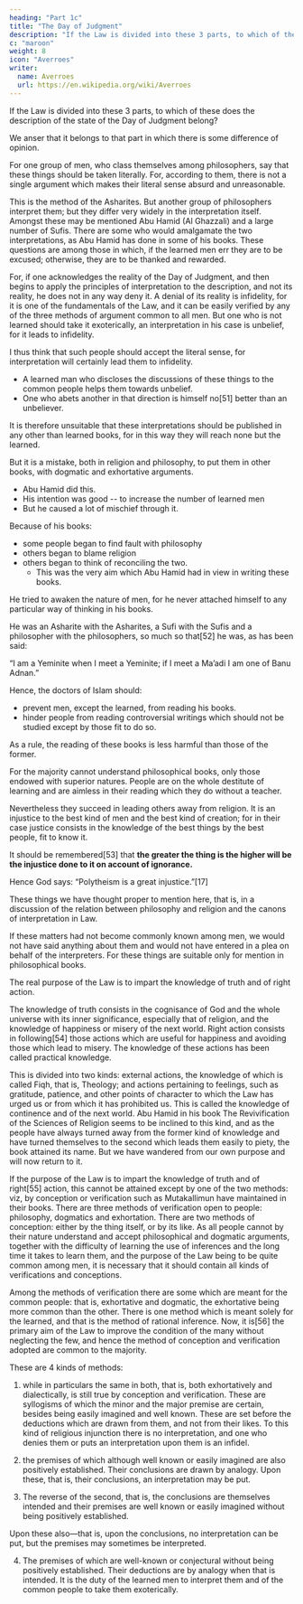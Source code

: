 ```yaml
---
heading: "Part 1c"
title: "The Day of Judgment"
description: "If the Law is divided into these 3 parts, to which of these does the description of the state of the Day of Judgment belong?"
c: "maroon"
weight: 8
icon: "Averroes"
writer:
  name: Averroes
  url: https://en.wikipedia.org/wiki/Averroes
---
```




If the Law is divided into these 3 parts, to which of these does the description of the state of the Day of Judgment belong? 

We anser that it belongs to that part in which there is some difference of opinion. 

For one group of men, who class themselves among philosophers, say that these things should be taken literally. For, according to them, there is not a single argument which makes their literal sense absurd and unreasonable. 

This is the method of the Asharites. But another group of philosophers interpret them; but they differ very widely in the interpretation itself. Amongst these may be mentioned Abu Hamid (Al Ghazzali) and a large number of Sufis. There are some who would amalgamate the two interpretations, as Abu Hamid has done in some of his books. These questions are among those in which, if the learned men err they are to be excused; otherwise, they are to be thanked and rewarded. 

For, if one acknowledges the reality of the Day of Judgment, and then begins to apply the principles of interpretation to the description, and not its reality, he does not in any way deny it. A denial of its reality is infidelity, for it is one of the fundamentals of the Law, and it can be easily verified by any of the three methods of argument common to all men. But one who is not learned should take it exoterically, an interpretation in his case is unbelief, for it leads to infidelity.

I thus think that such people should accept the literal sense, for interpretation will certainly lead them to infidelity. 
- A learned man who discloses the discussions of these things to the common people helps them towards unbelief.  
- One who abets another in that direction is himself no[51] better than an unbeliever. 

It is therefore unsuitable that these interpretations should be published in any other than learned books, for in this way they will reach none but the learned. 

But it is a mistake, both in religion and philosophy, to put them in other books, with dogmatic and exhortative arguments. 
- Abu Hamid did this.
- His intention was good -- to increase the number of learned men
- But he caused a lot of mischief through it. 

Because of his books:
- some people began to find fault with philosophy
- others began to blame religion
- others began to think of reconciling the two. 
  - This was the very aim which Abu Hamid had in view in writing these books. 

He tried to awaken the nature of men, for he never attached himself to any particular way of thinking in his books. 

He was an Asharite with the Asharites, a Sufi with the Sufis and a philosopher with the philosophers, so much so that[52] he was, as has been said: 

“I am a Yeminite when I meet a Yeminite; if I meet a Ma’adi I am one of Banu Adnan.”

Hence, the doctors of Islam should:
- prevent men, except the learned, from reading his books. 
- hinder people from reading controversial writings which should not be studied except by those fit to do so. 

As a rule, the reading of these books is less harmful than those of the former. 

For the majority cannot understand philosophical books, only those endowed with superior natures. People are on the whole destitute of learning and are aimless in their reading which they do without a teacher. 

Nevertheless they succeed in leading others away from religion. It is an injustice to the best kind of men and the best kind of creation; for in their case justice consists in the knowledge of the best things by the best people, fit to know it. 

It should be remembered[53] that **the greater the thing is the higher will be the injustice done to it on account of ignorance.** 

Hence God says: “Polytheism is a great injustice.”[17]

These things we have thought proper to mention here, that is, in a discussion of the relation between philosophy and religion and the canons of interpretation in Law. 

If these matters had not become commonly known among men, we would not have said anything about them and would not have entered in a plea on behalf of the interpreters. For these things are suitable only for mention in philosophical books.

The real purpose of the Law is to impart the knowledge of truth and of right action. 

The knowledge of truth consists in the cognisance of God and the whole universe with its inner significance, especially that of religion, and the knowledge of happiness or misery of the next world. Right action consists in following[54] those actions which are useful for happiness and avoiding those which lead to misery. The knowledge of these actions has been called practical knowledge. 

This is divided into two kinds: external actions, the knowledge of which is called Fiqh, that is, Theology; and actions pertaining to feelings, such as gratitude, patience, and other points of character to which the Law has urged us or from which it has prohibited us. This is called the knowledge of continence and of the next world. Abu Hamid in his book The Revivification of the Sciences of Religion seems to be inclined to this kind, and as the people have always turned away from the former kind of knowledge and have turned themselves to the second which leads them easily to piety, the book attained its name. But we have wandered from our own purpose and will now return to it.

If the purpose of the Law is to impart the knowledge of truth and of right[55] action, this cannot be attained except by one of the two methods: viz, by conception or verification such as Mutakallimun have maintained in their books. There are three methods of verification open to people: philosophy, dogmatics and exhortation. There are two methods of conception: either by the thing itself, or by its like. As all people cannot by their nature understand and accept philosophical and dogmatic arguments, together with the difficulty of learning the use of inferences and the long time it takes to learn them, and the purpose of the Law being to be quite common among men, it is necessary that it should contain all kinds of verifications and conceptions.

Among the methods of verification there are some which are meant for the common people: that is, exhortative and dogmatic, the exhortative being more common than the other. There is one method which is meant solely for the learned, and that is the method of rational inference. Now, it is[56] the primary aim of the Law to improve the condition of the many without neglecting the few, and hence the method of conception and verification adopted are common to the majority.

These are 4 kinds of methods:

1. while in particulars the same in both, that is, both exhortatively and dialectically, is still true by conception and verification. These are syllogisms of which the minor and the major premise are certain, besides being easily imagined and well known. These are set before the deductions which are drawn from them, and not from their likes. To this kind of religious injunction there is no interpretation, and one who denies them or puts an interpretation upon them is an infidel.

2. the premises of which although well known or easily imagined are also positively established. Their conclusions are drawn by analogy. Upon these, that is, their conclusions, an interpretation may be put. 

3. The reverse of the second, that is, the conclusions are themselves intended and their premises are well known or easily imagined without being positively established. 

Upon these also—that is, upon the conclusions, no interpretation can be put, but the premises may sometimes be interpreted. 

4. The premises of which are well-known or conjectural without being positively established. Their deductions are by analogy when that is intended. It is the duty of the learned men to interpret them and of the common people to take them exoterically.

